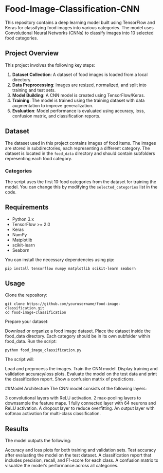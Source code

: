 # Food-Image-Classification-CNN

This repository contains a deep learning model built using TensorFlow and Keras for classifying food images into various categories. The model uses Convolutional Neural Networks (CNNs) to classify images into 10 selected food categories.

## Project Overview

This project involves the following key steps:

1. **Dataset Collection**: A dataset of food images is loaded from a local directory.
2. **Data Preprocessing**: Images are resized, normalized, and split into training and test sets.
3. **Model Building**: A CNN model is created using TensorFlow/Keras.
4. **Training**: The model is trained using the training dataset with data augmentation to improve generalization.
5. **Evaluation**: Model performance is evaluated using accuracy, loss, confusion matrix, and classification reports.

## Dataset

The dataset used in this project contains images of food items. The images are stored in subdirectories, each representing a different category. The dataset is located in the `food_data` directory and should contain subfolders representing each food category.

### Categories

The script uses the first 10 food categories from the dataset for training the model. You can change this by modifying the `selected_categories` list in the code.

## Requirements

- Python 3.x
- TensorFlow >= 2.0
- Keras
- NumPy
- Matplotlib
- scikit-learn
- Seaborn

You can install the necessary dependencies using pip:
```
pip install tensorflow numpy matplotlib scikit-learn seaborn
```
## Usage
Clone the repository:
```
git clone https://github.com/yourusername/food-image-classification.git
cd food-image-classification
```
Prepare your dataset:

Download or organize a food image dataset.
Place the dataset inside the food_data directory. Each category should be in its own subfolder within food_data.
Run the script:
```
python food_image_classification.py
```
The script will:

Load and preprocess the images.
Train the CNN model.
Display training and validation accuracy/loss plots.
Evaluate the model on the test data and print the classification report.
Show a confusion matrix of predictions.

##Model Architecture
The CNN model consists of the following layers:

3 convolutional layers with ReLU activation.
2 max-pooling layers to downsample the feature maps.
1 fully connected layer with 64 neurons and ReLU activation.
A dropout layer to reduce overfitting.
An output layer with softmax activation for multi-class classification.
## Results
The model outputs the following:

Accuracy and loss plots for both training and validation sets.
Test accuracy after evaluating the model on the test dataset.
A classification report that includes precision, recall, and F1-score for each class.
A confusion matrix to visualize the model's performance across all categories.
